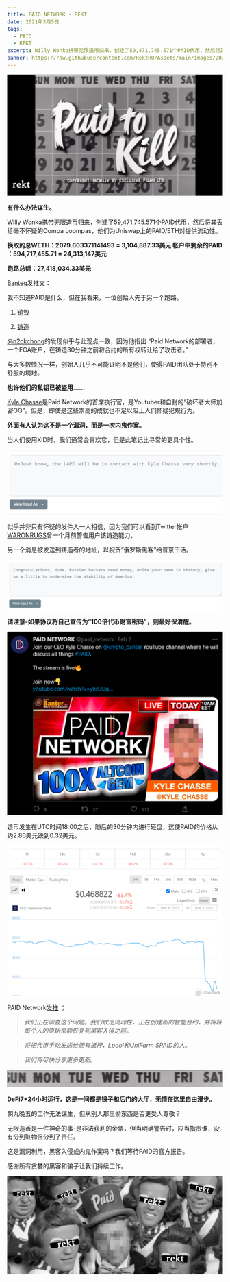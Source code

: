 ```yaml
---
title: PAID NETWORK - REKT
date: 2021年3月5日
tags:
  - PAID
  - REKT
excerpt: Willy Wonka携带无限造币归来，创建了59,471,745.571个PAID代币，然后将其丢给毫不怀疑的Oompa Loompas，他们为Uniswap上的PAID/ETH对提供流动性。
banner: https://raw.githubusercontent.com/RektHQ/Assets/main/images/2021/03/paidtokill.png
---
```


![](https://raw.githubusercontent.com/RektHQ/Assets/main/images/2021/03/paidtokill.png)

**有什么办法谋生。**

Willy Wonka携带无限造币归来，创建了59,471,745.571个PAID代币，然后将其丢给毫不怀疑的Oompa Loompas，他们为Uniswap上的PAID/ETH对提供流动性。

**换取的总WETH：2079.603371141493 = 3,104,887.33美元 帐户中剩余的PAID ：594,717,455.71 = 24,313,147美元**

**跑路总额：27,418,034.33美元**

[Banteg](https://twitter.com/bantg)发推文：

我不知道PAID是什么，但在我看来，一位创始人先于另一个跑路。

1. [销毁](https://etherscan.io/token/0x8c8687fc965593dfb2f0b4eaefd55e9d8df348df?a=0xd500aa2cffb70f460f4da6afa038ce35bed029bc%E2%80%A6)

2. [铸造](https://etherscan.io/token/0x8c8687fc965593dfb2f0b4eaefd55e9d8df348df?a=0x18738290af1aaf96f0acfa945c9c31ab21cd65be)

[@n2ckchong](https://twitter.com/n2ckchong/status/1367905499585282055)的发现似乎与此观点一致，因为他指出 “Paid Network的部署者，一个EOA账户，在铸造30分钟之前将合约的所有权转让给了攻击者。”

与大多数情况一样，创始人几乎不可能证明不是他们，使得PAID团队处于特别不舒服的境地。

**也许他们的私钥已被盗用……**

[Kyle Chasse](https://www.youtube.com/watch?v=hVGXHYF6NOo)是Paid Network的首席执行官，是Youtuber和自封的“破坏者大师加密OG”。但是，即使是这些崇高的成就也不足以阻止人们怀疑犯规行为。

**外面有人认为这不是一个漏洞，而是一次内鬼作案。**

当人们使用XID时，我们通常会喜欢它，但是此笔记比寻常的更具个性。

![](https://raw.githubusercontent.com/RektHQ/Assets/main/images/2021/03/paid-tx-chasse.png)

似乎并非只有怀疑的发件人一人相信，因为我们可以看到Twitter帐户[WARONRUGS](https://twitter.com/WARONRUGS/status/1353771974506459138?s=20)曾一个月前警告用户该铸造能力。

另一个消息被发送到铸造者的地址，以祝贺“俄罗斯黑客”给普京干活。

![](https://raw.githubusercontent.com/RektHQ/Assets/main/images/2021/03/paid-russian.png)

**请注意-如果协议将自己宣传为“100倍代币财富密码”，则最好保清醒。**

![](https://raw.githubusercontent.com/RektHQ/Assets/main/images/2021/03/paid-100x.png)

造币发生在UTC时间18:00之后，随后的30分钟内进行砸盘，这使PAID的价格从约2.86美元跌到0.32美元。

![](https://raw.githubusercontent.com/RektHQ/Assets/main/images/2021/03/paid-coingecko.png)

PAID Network[发推](https://twitter.com/paid_network/status/1367920257202061318?s=20) ；

> _我们正在调查这个问题。我们取走流动性，正在创建新的智能合约，并将将每个人的原始余额恢复到黑客入侵之前。_

> _将把代币手动发送给拥有抵押，Lpool和UniFarm $PAID的人。_

> _我们将尽快分享更多更新。_

![](https://raw.githubusercontent.com/RektHQ/Assets/main/images/2021/03/paid-linebreak.png)

**DeFi7\*24小时运行，这是一间都是镜子和后门的大厅，无情在这里自由漫步。**

朝九晚五的工作无法谋生，但从别人那里偷东西是否更受人尊敬？

无限造币是一件神奇的事-是非法获利的金票，但当明确警告时，应当指责谁，没有分到赃物但分到了责任。

这是漏洞利用，黑客入侵或内鬼作案吗？我们等待PAID的官方报告。

感谢所有贪婪的黑客和骗子让我们持续工作。

![](https://raw.githubusercontent.com/RektHQ/Assets/main/images/2021/03/paid-conc.png)
